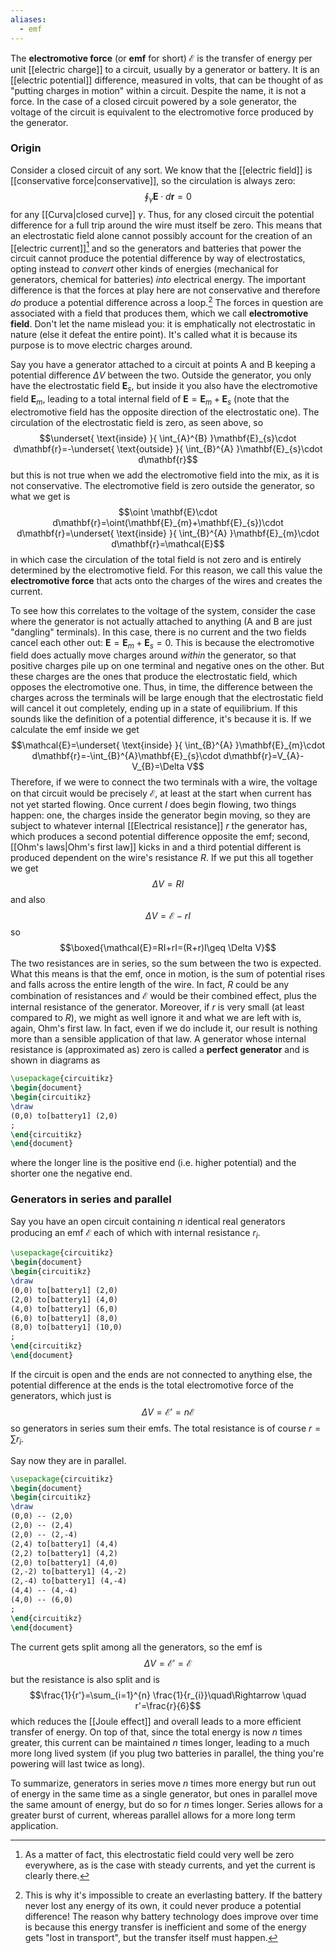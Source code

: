 ```yaml
---
aliases:
  - emf
---
```

The **electromotive force** (or **emf** for short) $\mathcal{E}$ is the transfer of energy per unit [[electric charge]] to a circuit, usually by a generator or battery. It is an [[electric potential]] difference, measured in volts, that can be thought of as "putting charges in motion" within a circuit. Despite the name, it is not a force. In the case of a closed circuit powered by a sole generator, the voltage of the circuit is equivalent to the electromotive force produced by the generator.
### Origin
Consider a closed circuit of any sort. We know that the [[electric field]] is [[conservative force|conservative]], so the circulation is always zero:
$$\oint_{\gamma} \mathbf{E}\cdot d\mathbf{r}=0$$
for any [[Curva|closed curve]] $\gamma$. Thus, for any closed circuit the potential difference for a full trip around the wire must itself be zero. This means that an electrostatic field alone cannot possibly account for the creation of an [[electric current]][^1] and so the generators and batteries that power the circuit cannot produce the potential difference by way of electrostatics, opting instead to *convert* other kinds of energies (mechanical for generators, chemical for batteries) *into* electrical energy. The important difference is that the forces at play here are not conservative and therefore *do* produce a potential difference across a loop.[^2] The forces in question are associated with a field that produces them, which we call **electromotive field**. Don't let the name mislead you: it is emphatically not electrostatic in nature (else it defeat the entire point). It's called what it is because its purpose is to move electric charges around.

Say you have a generator attached to a circuit at points A and B keeping a potential difference $\Delta V$ between the two. Outside the generator, you only have the electrostatic field $\mathbf{E}_{s}$, but inside it you also have the electromotive field $\mathbf{E}_{m}$, leading to a total internal field of $\mathbf{E}=\mathbf{E}_{m}+\mathbf{E}_{s}$ (note that the electromotive field has the opposite direction of the electrostatic one). The circulation of the electrostatic field is zero, as seen above, so
$$\underset{ \text{inside} }{ \int_{A}^{B} }\mathbf{E}_{s}\cdot d\mathbf{r}=-\underset{ \text{outside} }{ \int_{B}^{A} }\mathbf{E}_{s}\cdot d\mathbf{r}$$
but this is not true when we add the electromotive field into the mix, as it is not conservative. The electromotive field is zero outside the generator, so what we get is
$$\oint \mathbf{E}\cdot d\mathbf{r}=\oint(\mathbf{E}_{m}+\mathbf{E}_{s})\cdot d\mathbf{r}=\underset{ \text{inside} }{ \int_{B}^{A} }\mathbf{E}_{m}\cdot d\mathbf{r}=\mathcal{E}$$
in which case the circulation of the total field is not zero and is entirely determined by the electromotive field. For this reason, we call this value the **electromotive force** that acts onto the charges of the wires and creates the current.

To see how this correlates to the voltage of the system, consider the case where the generator is not actually attached to anything (A and B are just "dangling" terminals). In this case, there is no current and the two fields cancel each other out: $\mathbf{E}=\mathbf{E}_{m}+\mathbf{E}_{s}=0$. This is because the electromotive field does actually move charges around *within* the generator, so that positive charges pile up on one terminal and negative ones on the other. But these charges are the ones that produce the electrostatic field, which opposes the electromotive one. Thus, in time, the difference between the charges across the terminals will be large enough that the electrostatic field will cancel it out completely, ending up in a state of equilibrium. If this sounds like the definition of a potential difference, it's because it is. If we calculate the emf inside we get
$$\mathcal{E}=\underset{ \text{inside} }{ \int_{B}^{A} }\mathbf{E}_{m}\cdot d\mathbf{r}=-\int_{B}^{A}\mathbf{E}_{s}\cdot d\mathbf{r}=V_{A}-V_{B}=\Delta V$$
Therefore, if we were to connect the two terminals with a wire, the voltage on that circuit would be precisely $\mathcal{ E}$, at least at the start when current has not yet started flowing. Once current $I$ does begin flowing, two things happen: one, the charges inside the generator begin moving, so they are subject to whatever internal [[Electrical resistance]] $r$ the generator has, which produces a second potential difference opposite the emf; second, [[Ohm's laws|Ohm's first law]] kicks in and a third potential different is produced dependent on the wire's resistance $R$. If we put this all together we get
$$\Delta V=RI$$
and also
$$\Delta V=\mathcal{E}-rI$$
so
$$\boxed{\mathcal{E}=RI+rI=(R+r)I\geq \Delta V}$$
The two resistances are in series, so the sum between the two is expected. What this means is that the emf, once in motion, is the sum of potential rises and falls across the entire length of the wire. In fact, $R$ could be any combination of resistances and $\mathcal{E}$ would be their combined effect, plus the internal resistance of the generator. Moreover, if $r$ is very small (at least compared to $R$), we might as well ignore it and what we are left with is, again, Ohm's first law. In fact, even if we do include it, our result is nothing more than a sensible application of that law. A generator whose internal resistance is (approximated as) zero is called a **perfect generator** and is shown in diagrams as

```tikz
\usepackage{circuitikz}
\begin{document}
\begin{circuitikz}
\draw
(0,0) to[battery1] (2,0)
;
\end{circuitikz}
\end{document}
```

where the longer line is the positive end (i.e. higher potential) and the shorter one the negative end.
### Generators in series and parallel
Say you have an open circuit containing $n$ identical real generators producing an emf $\mathcal{E}$ each of which with internal resistance $r_{i}$.

```tikz
\usepackage{circuitikz}
\begin{document}
\begin{circuitikz}
\draw
(0,0) to[battery1] (2,0)
(2,0) to[battery1] (4,0)
(4,0) to[battery1] (6,0)
(6,0) to[battery1] (8,0)
(8,0) to[battery1] (10,0)
;
\end{circuitikz}
\end{document}
```

If the circuit is open and the ends are not connected to anything else, the potential difference at the ends is the total electromotive force of the generators, which just is
$$\Delta V=\mathcal{E}'=n\mathcal{E}$$
so generators in series sum their emfs. The total resistance is of course $r=\sum r_{i}$.

Say now they are in parallel.

```tikz
\usepackage{circuitikz}
\begin{document}
\begin{circuitikz}
\draw
(0,0) -- (2,0)
(2,0) -- (2,4)
(2,0) -- (2,-4)
(2,4) to[battery1] (4,4)
(2,2) to[battery1] (4,2)
(2,0) to[battery1] (4,0)
(2,-2) to[battery1] (4,-2)
(2,-4) to[battery1] (4,-4)
(4,4) -- (4,-4)
(4,0) -- (6,0)
;
\end{circuitikz}
\end{document}
```

The current gets split among all the generators, so the emf is
$$\Delta V=\mathcal{E}'=\mathcal{E}$$
but the resistance is also split and is
$$\frac{1}{r'}=\sum_{i=1}^{n} \frac{1}{r_{i}}\quad\Rightarrow \quad r'=\frac{r}{6}$$
which reduces the [[Joule effect]] and overall leads to a more efficient transfer of energy. On top of that, since the total energy is now $n$ times greater, this current can be maintained $n$ times longer, leading to a much more long lived system (if you plug two batteries in parallel, the thing you're powering will last twice as long).

To summarize, generators in series move $n$ times more energy but run out of energy in the same time as a single generator, but ones in parallel move the same amount of energy, but do so for $n$ times longer. Series allows for a greater burst of current, whereas parallel allows for a more long term application.

[^1]: As a matter of fact, this electrostatic field could very well be zero everywhere, as is the case with steady currents, and yet the current is clearly there.
[^2]: This is why it's impossible to create an everlasting battery. If the battery never lost any energy of its own, it could never produce a potential difference! The reason why battery technology does improve over time is because this energy transfer is inefficient and some of the energy gets "lost in transport", but the transfer itself must happen.